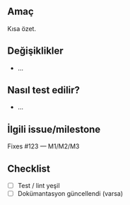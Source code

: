 ## Amaç
Kısa özet.

## Değişiklikler
- …

## Nasıl test edilir?
- …

## İlgili issue/milestone
Fixes #123 — M1/M2/M3

## Checklist
- [ ] Test / lint yeşil
- [ ] Dokümantasyon güncellendi (varsa)
